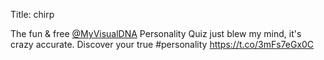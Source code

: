 Title: chirp

The fun &amp; free <a href="http://twitter.com/MyVisualDNA">@MyVisualDNA</a> Personality Quiz just blew my mind, it's crazy accurate. Discover your true #personality <a href="https://t.co/3mFs7eGx0C">https://t.co/3mFs7eGx0C</a>
